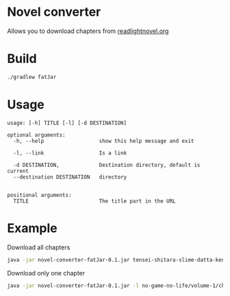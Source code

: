 # Novel converter
Allows you to download chapters from [readlightnovel.org](https://www.readlightnovel.org)

# Build
```bash
./gradlew fatJar
```

# Usage
```
usage: [-h] TITLE [-l] [-d DESTINATION]

optional arguments:
  -h, --help                  show this help message and exit

  -l, --link                  Is a link

  -d DESTINATION,             Destination directory, default is current
  --destination DESTINATION   directory


positional arguments:
  TITLE                       The title part in the URL
```

# Example
Download all chapters
```bash
java -jar novel-converter-fatJar-0.1.jar tensei-shitara-slime-datta-ken-wn -d ~/Desktop
```

Download only one chapter
```bash
java -jar novel-converter-fatJar-0.1.jar -l no-game-no-life/volume-1/chapter-1
```